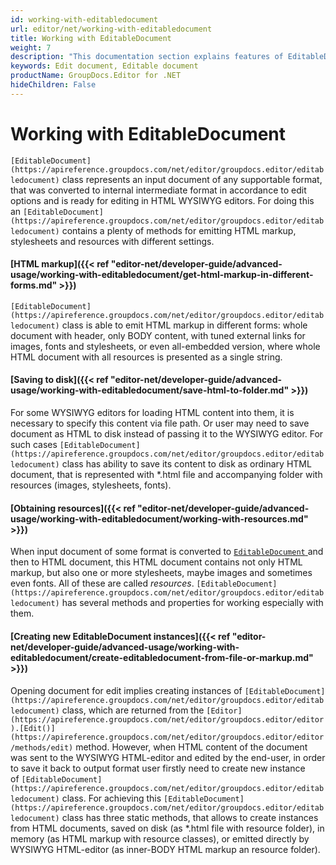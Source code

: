 ```yaml
---
id: working-with-editabledocument
url: editor/net/working-with-editabledocument
title: Working with EditableDocument
weight: 7
description: "This documentation section explains features of EditableDocument class when editing document with GroupDocs.Editor for .NET API."
keywords: Edit document, Editable document
productName: GroupDocs.Editor for .NET
hideChildren: False
---
```

# Working with EditableDocument

`[EditableDocument](https://apireference.groupdocs.com/net/editor/groupdocs.editor/editabledocument)` class represents an input document of any supportable format, that was converted to internal intermediate format in accordance to edit options and is ready for editing in HTML WYSIWYG editors. For doing this an `[EditableDocument](https://apireference.groupdocs.com/net/editor/groupdocs.editor/editabledocument)` contains a plenty of methods for emitting HTML markup, stylesheets and resources with different settings.

#### [HTML markup]({{< ref "editor-net/developer-guide/advanced-usage/working-with-editabledocument/get-html-markup-in-different-forms.md" >}})

`[EditableDocument](https://apireference.groupdocs.com/net/editor/groupdocs.editor/editabledocument)` class is able to emit HTML markup in different forms: whole document with header, only BODY content, with tuned external links for images, fonts and stylesheets, or even all-embedded version, where whole HTML document with all resources is presented as a single string.

#### [Saving to disk]({{< ref "editor-net/developer-guide/advanced-usage/working-with-editabledocument/save-html-to-folder.md" >}})

For some WYSIWYG editors for loading HTML content into them, it is necessary to specify this content via file path. Or user may need to save document as HTML to disk instead of passing it to the WYSIWYG editor. For such cases `[EditableDocument](https://apireference.groupdocs.com/net/editor/groupdocs.editor/editabledocument)` class has ability to save its content to disk as ordinary HTML document, that is represented with \*.html file and accompanying folder with resources (images, stylesheets, fonts).

#### [Obtaining resources]({{< ref "editor-net/developer-guide/advanced-usage/working-with-editabledocument/working-with-resources.md" >}})

When input document of some format is converted to [`EditableDocument` ](https://apireference.groupdocs.com/net/editor/groupdocs.editor/editabledocument)and then to HTML document, this HTML document contains not only HTML markup, but also one or more stylesheets, maybe images and sometimes even fonts. All of these are called *resources*. `[EditableDocument](https://apireference.groupdocs.com/net/editor/groupdocs.editor/editabledocument)` has several methods and properties for working especially with them.

#### [Creating new EditableDocument instances]({{< ref "editor-net/developer-guide/advanced-usage/working-with-editabledocument/create-editabledocument-from-file-or-markup.md" >}})

Opening document for edit implies creating instances of `[EditableDocument](https://apireference.groupdocs.com/net/editor/groupdocs.editor/editabledocument)` class, which are returned from the `[Editor](https://apireference.groupdocs.com/net/editor/groupdocs.editor/editor).[Edit()](https://apireference.groupdocs.com/net/editor/groupdocs.editor/editor/methods/edit)` method. However, when HTML content of the document was sent to the WYSIWYG HTML-editor and edited by the end-user, in order to save it back to output format user firstly need to create new instance of `[EditableDocument](https://apireference.groupdocs.com/net/editor/groupdocs.editor/editabledocument)` class. For achieving this `[EditableDocument](https://apireference.groupdocs.com/net/editor/groupdocs.editor/editabledocument)` class has three static methods, that allows to create instances from HTML documents, saved on disk (as \*.html file with resource folder), in memory (as HTML markup with resource classes), or emitted directly by WYSIWYG HTML-editor (as inner-BODY HTML markup an resource folder).

